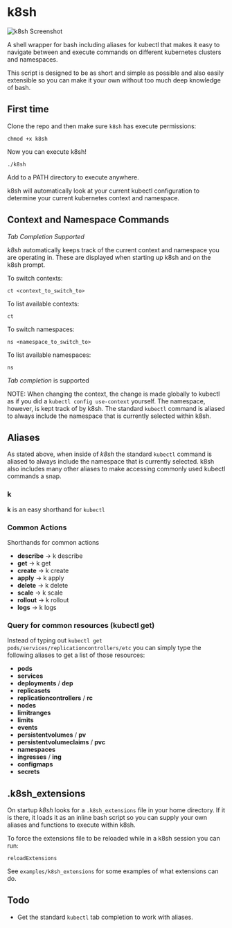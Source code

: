 # k8sh

![k8sh Screenshot](/screenshot.png?raw=true)

A shell wrapper for bash including aliases for kubectl that makes it easy to navigate between and execute commands on different kubernetes clusters and namespaces.

This script is designed to be as short and simple as possible and also easily extensible so you can make it your own without too much deep knowledge of bash.

## First time

Clone the repo and then make sure `k8sh` has execute permissions:
```
chmod +x k8sh
```

Now you can execute k8sh!
```
./k8sh
```

Add to a PATH directory to execute anywhere.

k8sh will automatically look at your current kubectl configuration to determine your current kubernetes context and namespace.

## Context and Namespace Commands

_Tab Completion Supported_

*k8sh* automatically keeps track of the current context and namespace you are operating in. These are displayed when starting up k8sh and on the k8sh prompt.

To switch contexts:
```
ct <context_to_switch_to>
```

To list available contexts:
```
ct
```

To switch namespaces:
```
ns <namespace_to_switch_to>
```

To list available namespaces:
```
ns
```

*Tab completion* is supported

NOTE: When changing the context, the change is made globally to kubectl as if you did a `kubectl config use-context` yourself. The namespace, however, is kept track of by k8sh. The standard `kubectl` command is aliased to always include the namespace that is currently selected within k8sh.

## Aliases

As stated above, when inside of *k8sh* the standard `kubectl` command is aliased to always include the namespace that is currently selected. k8sh also includes many other aliases to make accessing commonly used kubectl commands a snap.

### k
**k** is an easy shorthand for `kubectl`

### Common Actions
Shorthands for common actions

* **describe** -> k describe
* **get** -> k get
* **create** -> k create
* **apply** -> k apply
* **delete** -> k delete
* **scale** -> k scale
* **rollout** -> k rollout
* **logs** -> k logs

### Query for common resources (kubectl get)
Instead of typing out `kubectl get pods/services/replicationcontrollers/etc` you can simply type the following aliases to get a list of those resources:

* **pods**
* **services**
* **deployments** / **dep**
* **replicasets**
* **replicationcontrollers** / **rc**
* **nodes**
* **limitranges**
* **limits**
* **events**
* **persistentvolumes** / **pv**
* **persistentvolumeclaims** / **pvc**
* **namespaces**
* **ingresses** / **ing**
* **configmaps**
* **secrets**

## .k8sh_extensions
On startup *k8sh* looks for a `.k8sh_extensions` file in your home directory. If it is there, it loads it as an inline bash script so you can supply your own aliases and functions to execute within k8sh.

To force the extensions file to be reloaded while in a k8sh session you can run:
```
reloadExtensions
```

See `examples/k8sh_extensions` for some examples of what extensions can do.

## Todo
* Get the standard `kubectl` tab completion to work with aliases.
